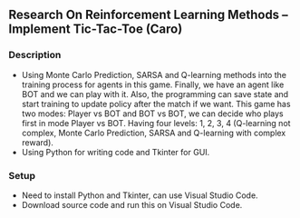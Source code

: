 ## Research On Reinforcement Learning Methods – Implement Tic-Tac-Toe (Caro)
### Description
+ Using Monte Carlo Prediction, SARSA and Q-learning methods into the training process for agents in this game. Finally, we have an agent like BOT and we can play with it. Also, the programming can save state and start training to update policy after the match if we want. This game has two modes: Player vs BOT and BOT vs BOT, we can decide who plays first in mode Player vs BOT. Having four levels: 1, 2, 3, 4 (Q-learning not complex, Monte Carlo Prediction, SARSA and Q-learning with complex reward).
+ Using Python for writing code and Tkinter for GUI.
### Setup
+ Need to install Python and Tkinter, can use Visual Studio Code.
+ Download source code and run this on Visual Studio Code.

